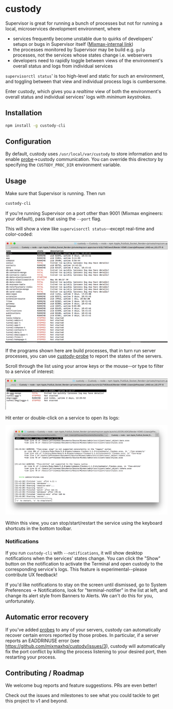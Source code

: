 # custody

Supervisor is great for running a bunch of processes but not for running a local, microservices
development environment, where

* services frequently become unstable due to quirks of developers' setups or bugs in Supervisor
itself ([Mixmax-internal link](https://docs.google.com/document/d/1H37o4X51M5dWzrF5q_bOuZNaaag8iQYMebTEwjhJWBk/edit#heading=h.5tsycreyssqn))
* the processes monitored by Supervisor may be build e.g. `gulp` processes, not the services whose
states change i.e. webservers
* developers need to rapidly toggle between views of the environment's overall status and logs from
individual services

`supervisorctl status`' is too high-level and static for such an environment, and toggling between
that view and individual process logs is cumbersome.

Enter custody, which gives you a _realtime_ view of both the environment's overall status and
individual services' logs with _minimum keystrokes_.

## Installation

```sh
npm install -g custody-cli
```

## Configuration

By default, custody uses `/usr/local/var/custody` to store information and to enable [probe](https://github.com/mixmaxhq/custody-probe)->custody communication. You can override this directory by specifying the `CUSTODY_PROC_DIR` environment variable.

## Usage

Make sure that Supervisor is running. Then run

```sh
custody-cli
```

If you're running Supervisor on a port other than 9001 (Mixmax engineers: your default),
pass that using the `--port` flag.

This will show a view like `supervisorctl status`--except real-time and color-coded:

![](docs/status.png)

If the programs shown here are build processes, that in turn run server processes,
you can use [custody-probe](https://github.com/mixmaxhq/custody-probe)
to report the states of the servers.

Scroll through the list using your arrow keys or the mouse--or type to filter to a service of interest:

![](docs/filter.png)

Hit enter or double-click on a service to open its logs:

![](docs/logs.png)

Within this view, you can stop/start/restart the service using the keyboard shortcuts in the bottom toolbar.

### Notifications

If you run `custody-cli` with `--notifications`, it will show desktop notifications when the
services' states change. You can click the "Show" button on the notification to activate the Terminal
and open custody to the corresponding service's logs. This feature is experimental--please contribute
UX feedback!

If you'd like notifications to stay on the screen until dismissed, go to System Preferences ->
Notifications, look for "terminal-notifier" in the list at left, and change its alert style from
Banners to Alerts. We can't do this for you, unfortunately.

## Automatic error recovery

If you've added [probes](https://github.com/mixmaxhq/custody-probe) to any of your servers,
custody can automatically recover certain errors reported by those probes. In particular, if a
server reports an EADDRINUSE error (see https://github.com/mixmaxhq/custody/issues/3), custody will
automatically fix the port conflict by killing the process listening to your desired port, then
restarting your process.

## Contributing / Roadmap

We welcome bug reports and feature suggestions. PRs are even better!

Check out the issues and milestones to see what you could tackle to get this project to v1 and
beyond.
